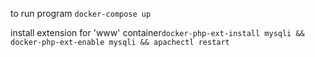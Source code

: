 to run program `docker-compose up` 

install extension for 'www' container`docker-php-ext-install mysqli && docker-php-ext-enable mysqli && apachectl restart`
